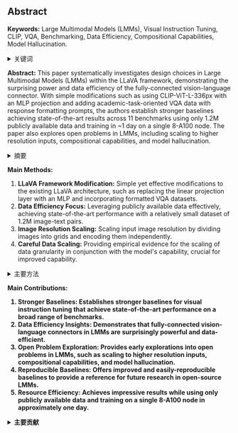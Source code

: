 ## Abstract

**Keywords:** Large Multimodal Models (LMMs), Visual Instruction Tuning, CLIP, VQA, Benchmarking, Data Efficiency, Compositional Capabilities, Model Hallucination.

<details>
    <summary>关键词</summary>
    <ul>
        大型多模态模型 (LMMs), 视觉指令微调, CLIP, VQA, 基准测试, 数据效率, 组合能力, 模型幻觉.
    <ul>
</details>

**Abstract:** This paper systematically investigates design choices in Large Multimodal Models (LMMs) within the LLaVA framework, demonstrating the surprising power and data efficiency of the fully-connected vision-language connector. With simple modifications such as using CLIP-ViT-L-336px with an MLP projection and adding academic-task-oriented VQA data with response formatting prompts, the authors establish stronger baselines achieving state-of-the-art results across 11 benchmarks using only 1.2M publicly available data and training in ~1 day on a single 8-A100 node. The paper also explores open problems in LMMs, including scaling to higher resolution inputs, compositional capabilities, and model hallucination.

<details>
    <summary>摘要</summary>
    <ul>
        本文系统地研究了在LLaVA框架下大型多模态模型（LMM）的设计选择，证明了全连接视觉-语言连接器的惊人能力和数据效率。通过简单的修改，例如使用CLIP-ViT-L-336px与MLP投影以及添加带有响应格式提示的面向学术任务的VQA数据，作者建立了更强的基线，仅使用1.2M公开可用数据并在单个8-A100节点上训练约1天，就在11个基准测试中实现了最先进的结果。该论文还探讨了LMM中的开放问题，包括扩展到更高分辨率的输入、组合能力和模型幻觉。
    <ul>
</details>

**Main Methods:**

1.  **LLaVA Framework Modification:** Simple yet effective modifications to the existing LLaVA architecture, such as replacing the linear projection layer with an MLP and incorporating formatted VQA datasets.
2.  **Data Efficiency Focus:** Leveraging publicly available data effectively, achieving state-of-the-art performance with a relatively small dataset of 1.2M image-text pairs.
3.  **Image Resolution Scaling:** Scaling input image resolution by dividing images into grids and encoding them independently.
4.  **Careful Data Scaling:** Providing empirical evidence for the scaling of data granularity in conjunction with the model's capability, crucial for improved capability.

<details>
    <summary>主要方法</summary>
        <ul>
          <li><strong>LLaVA 框架修改：<strong>对现有 LLaVA 架构进行简单而有效的修改，例如用 MLP 替换线性投影层，并结合格式化的 VQA 数据集。</li>
          <li><strong>数据效率重点：<strong>有效地利用公开可用的数据，并使用相对较小的 1.2M 图像-文本对数据集实现最先进的性能。</li>
          <li><strong>图像分辨率缩放：<strong>通过将图像划分为网格并独立编码来缩放输入图像分辨率。</li>
          <li><strong>谨慎的数据缩放：<strong>为数据粒度的缩放与模型的性能相结合提供经验证据，这对于提高性能至关重要。</li>
        </ul>
</details>

**Main Contributions:**

1.  **Stronger Baselines:** Establishes stronger baselines for visual instruction tuning that achieve state-of-the-art performance on a broad range of benchmarks.
2.  **Data Efficiency Insights:** Demonstrates that fully-connected vision-language connectors in LMMs are surprisingly powerful and data-efficient.
3.  **Open Problem Exploration:** Provides early explorations into open problems in LMMs, such as scaling to higher resolution inputs, compositional capabilities, and model hallucination.
4.  **Reproducible Baselines:** Offers improved and easily-reproducible baselines to provide a reference for future research in open-source LMMs.
5.  **Resource Efficiency:** Achieves impressive results while using only publicly available data and training on a single 8-A100 node in approximately one day.

<details>
    <summary>主要贡献</summary>
        <ul>
          <li><strong>更强的基线：<strong>为视觉指令微调建立了更强的基线，在广泛的基准测试中实现了最先进的性能。</li>
          <li><strong>数据效率洞察：<strong>证明了 LMM 中全连接视觉-语言连接器出奇地强大且数据效率高。</li>
          <li><strong>开放问题探索：<strong>对 LMM 中的开放问题进行了早期探索，例如缩放到更高分辨率的输入、组合能力和模型幻觉。</li>
	      <li><strong>可重现的基线：<strong>提供改进且易于重现的基线，为开源 LMM 中的未来研究提供参考。</li>
          <li><strong>资源效率：<strong>仅使用公开可用的数据并在单个 8-A100 节点上训练约一天即可实现令人印象深刻的结果。</li>
        </ul>
</details>
